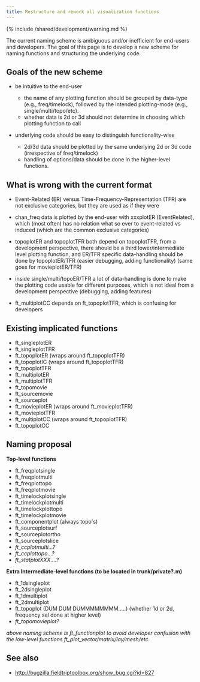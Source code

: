 ```yaml
---
title: Restructure and rework all visualization functions
---
```


{% include /shared/development/warning.md %}


The current naming scheme is ambiguous and/or inefficient for end-users and developers. The goal of this page is to develop a new scheme for naming functions and structuring the underlying code.

## Goals of the new scheme

- be intuitive to the end-user
  - the name of any plotting function should be grouped by data-type (e.g., freq/timelock), followed by the intended plotting-mode (e.g., single/multi/topo/etc).
  - whether data is 2d or 3d should not determine in choosing which plotting function to call

- underlying code should be easy to distinguish functionality-wise
  - 2d/3d data should be plotted by the same underlying 2d or 3d code (irrespective of freq/timelock)
  - handling of options/data should be done in the higher-level functions.

## What is wrong with the current format

- Event-Related (ER) versus Time-Frequency-Representation (TFR) are not exclusive categories, but they are used as if they were

- chan_freq data is plotted by the end-user with xxxplotER (EventRelated), which (most often) has no relation what so ever to event-related vs induced (which are the common exclusive categories)

- topoplotER and topoplotTFR both depend on topoplotTFR, from a development perspective, there should be a third lower/intermediate level plotting function, and ER/TFR specific data-handling should be done by topoplotER/TFR (easier debugging, adding functionality) (same goes for movieplotER/TFR)

- inside single/multi/topoER/TFR a lot of data-handling is done to make the plotting code usable for different purposes, which is not ideal from a development perspective (debugging, adding features)

- ft_multiplotCC depends on ft_topoplotTFR, which is confusing for developers

## Existing implicated functions

- ft_singleplotER
- ft_singleplotTFR
- ft_topoplotER (wraps around ft_topoplotTFR)
- ft_topoplotIC (wraps around ft_topoplotTFR)
- ft_topoplotTFR
- ft_multiplotER
- ft_multiplotTFR
- ft_topomovie
- ft_sourcemovie
- ft_sourceplot
- ft_movieplotER (wraps around ft_movieplotTFR)
- ft_movieplotTFR
- ft_multiplotCC (wraps around ft_topoplotTFR)
- ft_topoplotCC

## Naming proposal

**Top-level functions**

- ft_freqplotsingle
- ft_freqplotmulti
- ft_freqplottopo
- ft_freqplotmovie
- ft_timelockplotsingle
- ft_timelockplotmulti
- ft_timelockplottopo
- ft_timelockplotmovie
- ft_componentplot (always topo's)
- ft_sourceplotsurf
- ft_sourceplotortho
- ft_sourceplotslice
- _ft_ccplotmulti...?_
- _ft_ccplottopo...?_
- _ft_statplotXXX....?_

**Extra Intermediate-level functions (to be located in trunk/private?.m)**

- ft_1dsingleplot
- ft_2dsingleplot
- ft_1dmultiplot
- ft_2dmultiplot
- ft_topoplot (DUM DUM DUMMMMMMMM.....) (whether 1d or 2d, frequency sel done at higher level)
- _ft_topomovieplot?_

_above naming scheme is ft_functionplot to avoid developer confusion with the low-level functions ft_plot_vector/matrix/lay/mesh/etc._

## See also

- <http://bugzilla.fieldtriptoolbox.org/show_bug.cgi?id=827>
